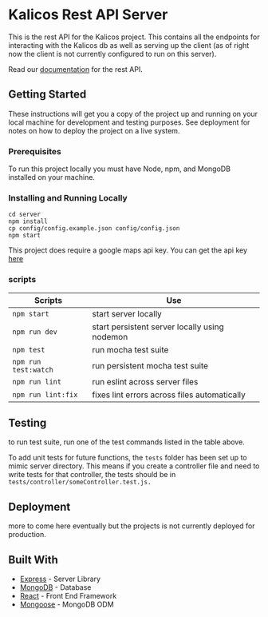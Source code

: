 # Kalicos Rest API Server

This is the rest API for the Kalicos project. This contains all the endpoints for interacting with the Kalicos db as well as serving up the client (as of right now the client is not currently configured to run on this server).

Read our [documentation](./apiReference.md) for the rest API.

## Getting Started

These instructions will get you a copy of the project up and running on your local machine for development and testing purposes. See deployment for notes on how to deploy the project on a live system.

### Prerequisites

To run this project locally you must have Node, npm, and MongoDB installed on your machine. 

### Installing and Running Locally

```
cd server
npm install
cp config/config.example.json config/config.json
npm start
```

This project does require a google maps api key. You can get the api key [here](https://developers.google.com/maps/documentation/geocoding/)

### scripts
| Scripts              | Use                                           |
|----------------------|-----------------------------------------------|
| `npm start`          | start server locally                          |
| `npm run dev`        | start persistent server locally using nodemon |
| `npm test`           | run mocha test suite                          |
| `npm run test:watch` | run persistent mocha test suite               |
| `npm run lint`       | run eslint across server files                |
| `npm run lint:fix`   | fixes lint errors across files automatically  |

## Testing
to run test suite, run one of the test commands listed in the table above. 

To add unit tests for future functions, the `tests` folder has been set up to mimic server directory. This means if you create a controller file and need to write tests for that controller, the tests should be in `tests/controller/someController.test.js.`

## Deployment

more to come here eventually but the projects is not currently deployed for production.

## Built With

* [Express](http://expressjs.com/) - Server Library
* [MongoDB](https://www.mongodb.com/) - Database
* [React](https://facebook.github.io/react/) - Front End Framework
* [Mongoose](http://mongoosejs.com/) - MongoDB ODM
